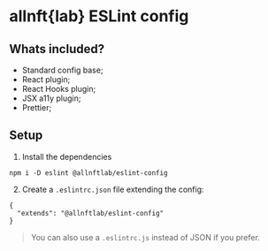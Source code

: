 # allnft{lab} ESLint config

## Whats included?

- Standard config base;
- React plugin;
- React Hooks plugin;
- JSX a11y plugin;
- Prettier;

## Setup

1. Install the dependencies
```
npm i -D eslint @allnftlab/eslint-config
```

2. Create a `.eslintrc.json` file extending the config:
```
{
  "extends": "@allnftlab/eslint-config"
}
```

> You can also use a `.eslintrc.js` instead of JSON if you prefer.
